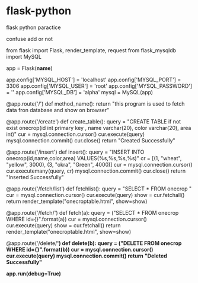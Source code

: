 # flask-python
flask python paractice

confuse add or not

from flask import Flask, render_template, request
from flask_mysqldb import MySQL

app = Flask(__name__)

app.config['MYSQL_HOST'] = 'localhost'
app.config['MYSQL_PORT'] = 3306
app.config['MYSQL_USER'] = 'root'
app.config['MYSQL_PASSWORD'] = ''
app.config['MYSQL_DB'] = 'alpha'
mysql = MySQL(app)


@app.route('/')
def method_name():
    return "this program is used to fetch data fron database and show on browser"


@app.route('/create')
def create_table():
    query = "CREATE TABLE if not exist onecrop(id int primary key , name varchar(20), color varchar(20), area int)"
    cur = mysql.connection.cursor()
    cur.execute(query)
    mysql.connection.commit()
    cur.close()
    return "Created Successfully"


@app.route('/insert')
def insert():
    query = "INSERT INTO onecrop(id,name,color,area) VALUES(%s,%s,%s,%s)"
    cr = [(1, "wheat", "yellow", 3000), (3, "okra", "Green", 4000)]
    cur = mysql.connection.cursor()
    cur.executemany(query, cr)
    mysql.connection.commit()
    cur.close()
    return "Inserted Successfully"


@app.route('/fetch/list')
def fetchlist():
    query = "SELECT * FROM onecrop "
    cur = mysql.connection.cursor()
    cur.execute(query)
    show = cur.fetchall()
    return render_template("onecroptable.html", show=show)


@app.route('/fetch/<a>')
def fetch(a):
    query = ("SELECT * FROM onecrop WHERE id={}".format(a))
    cur = mysql.connection.cursor()
    cur.execute(query)
    show = cur.fetchall()
    return render_template("onecroptable.html", show=show)


@app.route('/delete/<b>')
def delete(b):
    query = ("DELETE FROM onecrop WHERE  id={}".format(b))
    cur = mysql.connection.cursor()
    cur.execute(query)
    mysql.connection.commit()
    return "Deleted Successfully"


app.run(debug=True)
